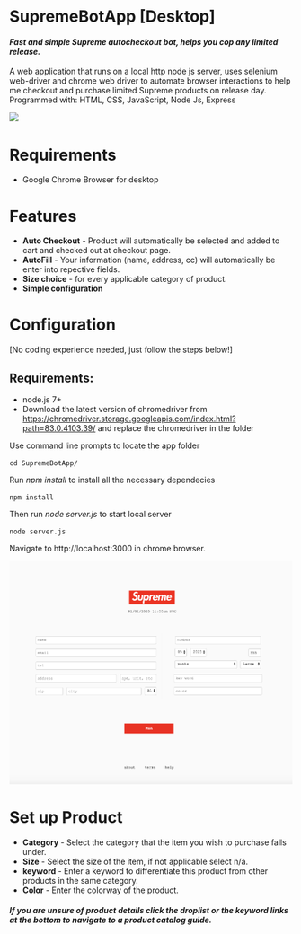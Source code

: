# SupremeBotApp [Desktop]
#### *Fast and simple Supreme autocheckout bot, helps you cop any limited release.*

A web application that runs on a local http  node js server, uses selenium web-driver and chrome web driver to automate browser interactions to help me checkout and purchase limited Supreme products on release day. Programmed with: HTML, CSS, JavaScript, Node Js, Express 
 
<img src="supremebotapp.gif">

# Requirements
* Google Chrome Browser for desktop

# Features
* **Auto Checkout** - Product will automatically be selected and added to cart and checked out at checkout page. 
* **AutoFill** - Your information (name, address, cc) will automatically be enter into repective fields.  
* **Size choice** - for every applicable category of product. 
* **Simple configuration** 

# Configuration
[No coding experience needed, just follow the steps below!]
## Requirements:
* node.js 7+
* Download the latest version of chromedriver from https://chromedriver.storage.googleapis.com/index.html?path=83.0.4103.39/ and replace the chromedriver in the folder

Use command line prompts to locate the app folder

```
cd SupremeBotApp/
```

Run *npm install* to install all the necessary dependecies

```
npm install
```
	
Then run *node server.js* to start local server

```
node server.js
```

Navigate to http://localhost:3000 in chrome browser.

		 
<img src="Screen Shot .png">

# Set up Product

* **Category** - Select the category that the item you wish to purchase falls under.
* **Size** - Select the size of the item, if not applicable select n/a.
* **keyword** - Enter a keyword to differentiate this product from other products in the same category.
* **Color** - Enter the colorway of the product.

##### If you are unsure of product details click the droplist or the keyword links at the bottom to navigate to a product catalog guide. 
